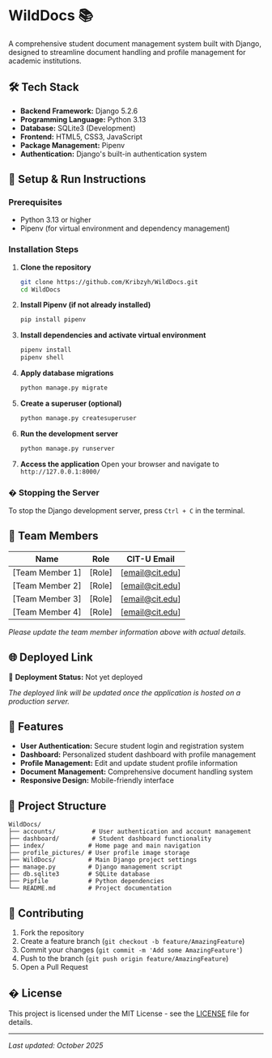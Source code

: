# WildDocs 📚

A comprehensive student document management system built with Django, designed to streamline document handling and profile management for academic institutions.

## 🛠️ Tech Stack

- **Backend Framework:** Django 5.2.6
- **Programming Language:** Python 3.13
- **Database:** SQLite3 (Development)
- **Frontend:** HTML5, CSS3, JavaScript
- **Package Management:** Pipenv
- **Authentication:** Django's built-in authentication system

## 🚀 Setup & Run Instructions

### Prerequisites

- Python 3.13 or higher
- Pipenv (for virtual environment and dependency management)

### Installation Steps

1. **Clone the repository**
   ```bash
   git clone https://github.com/Kribzyh/WildDocs.git
   cd WildDocs
   ```

2. **Install Pipenv (if not already installed)**
   ```bash
   pip install pipenv
   ```

3. **Install dependencies and activate virtual environment**
   ```bash
   pipenv install
   pipenv shell
   ```

4. **Apply database migrations**
   ```bash
   python manage.py migrate
   ```

5. **Create a superuser (optional)**
   ```bash
   python manage.py createsuperuser
   ```

6. **Run the development server**
   ```bash
   python manage.py runserver
   ```

7. **Access the application**
   Open your browser and navigate to `http://127.0.0.1:8000/`

### � Stopping the Server

To stop the Django development server, press `Ctrl + C` in the terminal.

## 👥 Team Members

| Name | Role | CIT-U Email |
|------|------|-------------|
| [Team Member 1] | [Role] | [email@cit.edu] |
| [Team Member 2] | [Role] | [email@cit.edu] |
| [Team Member 3] | [Role] | [email@cit.edu] |
| [Team Member 4] | [Role] | [email@cit.edu] |

*Please update the team member information above with actual details.*

## 🌐 Deployed Link

🚧 **Deployment Status:** Not yet deployed

*The deployed link will be updated once the application is hosted on a production server.*

## 📱 Features

- **User Authentication:** Secure student login and registration system
- **Dashboard:** Personalized student dashboard with profile management
- **Profile Management:** Edit and update student profile information
- **Document Management:** Comprehensive document handling system
- **Responsive Design:** Mobile-friendly interface

## 📁 Project Structure

```
WildDocs/
├── accounts/          # User authentication and account management
├── dashboard/         # Student dashboard functionality
├── index/            # Home page and main navigation
├── profile_pictures/ # User profile image storage
├── WildDocs/         # Main Django project settings
├── manage.py         # Django management script
├── db.sqlite3        # SQLite database
├── Pipfile           # Python dependencies
└── README.md         # Project documentation
```

## 🤝 Contributing

1. Fork the repository
2. Create a feature branch (`git checkout -b feature/AmazingFeature`)
3. Commit your changes (`git commit -m 'Add some AmazingFeature'`)
4. Push to the branch (`git push origin feature/AmazingFeature`)
5. Open a Pull Request

## � License

This project is licensed under the MIT License - see the [LICENSE](LICENSE) file for details.

---

*Last updated: October 2025*

